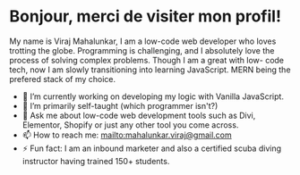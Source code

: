 <link rel="stylesheet" href="https://cdnjs.cloudflare.com/ajax/libs/font-awesome/4.7.0/css/font-awesome.min.css">


<h1>Bonjour, merci de visiter mon profil!</h1>

My name is Viraj Mahalunkar, I am a low-code web developer who loves trotting the globe. Programming is challenging, and I absolutely love the process of solving complex problems. Though I am a great with low- code tech, now I am slowly transitioning into learning JavaScript. MERN being the prefered stack of my choice. 

- 🔭 I’m currently working on developing my logic with Vanilla JavaScript.
- 🌱 I’m primarily self-taught (which programmer isn't?)
- 💬 Ask me about low-code web development tools such as Divi, Elementor, Shopify or just any other tool you come across.
- 📫 How to reach me: <mailto:mahalunkar.viraj@gmail.com>
- ⚡ Fun fact: I am an inbound marketer and also a certified scuba diving instructor having trained 150+ students.

<a href="#" class="fa fa-facebook"></a>
<a href="#" class="fa fa-twitter"></a>
